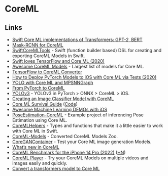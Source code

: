 # CoreML

## Links

- [Swift Core ML implementations of Transformers: GPT-2, BERT](https://github.com/huggingface/swift-coreml-transformers)
- [Mask-RCNN for CoreML](https://github.com/edouardlp/Mask-RCNN-CoreML)
- [SwiftCoreMLTools](https://github.com/JacopoMangiavacchi/SwiftCoreMLTools) - Swift (function builder based) DSL for creating and exporting CoreML Models in Swift.
- [Swift loves TensorFlow and Core ML (2020)](https://heartbeat.fritz.ai/swift-loves-tensorflow-and-core-ml-8adb52838931)
- [Awesome CoreML Models](https://github.com/likedan/Awesome-CoreML-Models) - Largest list of models for Core ML.
- [TensorFlow to CoreML Converter](https://github.com/tf-coreml/tf-coreml)
- [How to Deploy PyTorch Models to iOS with Core ML via Tests (2020)](http://www.ml-illustrated.com/2020/05/25/run-pytorch-models-on-ios-with-coreml.html)
- [YOLO with Core ML and MPSNNGraph](https://github.com/hollance/YOLO-CoreML-MPSNNGraph)
- [From PyTorch to CoreML](https://github.com/vincentfpgarcia/from-pytorch-to-coreml)
- [YOLOv3](https://github.com/ultralytics/yolov3) - YOLOv3 in PyTorch > ONNX > CoreML > iOS.
- [Creating an Image Classifier Model with CoreML](https://developer.apple.com/documentation/createml/creating_an_image_classifier_model)
- [Core ML Survival Guide](https://leanpub.com/coreml-survival-guide) ([Code](https://github.com/hollance/coreml-survival-guide))
- [Awesome Machine Learning DEMOs with iOS](https://github.com/tucan9389/awesome-ml-demos-with-ios)
- [PoseEstimation-CoreML](https://github.com/tucan9389/PoseEstimation-CoreML) - Example project of inferencing Pose Estimation using Core ML.
- [CoreMLHelpers](https://github.com/hollance/CoreMLHelpers) - Types and functions that make it a little easier to work with Core ML in Swift.
- [CoreML-Models](https://github.com/john-rocky/CoreML-Models) - Converted CoreML Models Zoo.
- [CoreGANContainer](https://github.com/john-rocky/CoreGANContainer) - Test your Core ML image generation Models.
- [What’s new in CoreML](https://quindarius.com/articles/whats-new-in-coreml/index.html)
- [CoreML Benchmark for the iPhone 14 Pro (2022)](https://www.photoroom.com/tech/core-ml-performance-2022/) ([HN](https://news.ycombinator.com/item?id=32871856))
- [CoreML Player](https://github.com/npna/CoreMLPlayer) - Try your CoreML Models on multiple videos and images easily and quickly.
- [Convert a transformers model to Core ML](https://huggingface.co/spaces/huggingface-projects/transformers-to-coreml)
